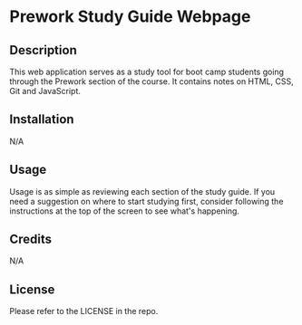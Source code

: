 # Prework Study Guide Webpage

## Description

This web application serves as a study tool for boot camp students going through the Prework section of the course. It contains notes on HTML, CSS, Git and JavaScript.

## Installation

N/A

## Usage

Usage is as simple as reviewing each section of the study guide. If you need a suggestion on where to start studying first, consider following the instructions at the top of the screen to see what's happening.

## Credits

N/A

## License

Please refer to the LICENSE in the repo.
